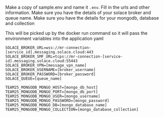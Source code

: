 Make a copy of sample.env and name it `.env`.
Fill in the urls and other information.
Make sure you have the details of your solace broker and  queue name.
Make sure you have the details for your mongodb, database and collection

This will be picked up by the docker run command so it will pass the environment variables into the application yaml

```shell
SOLACE_BROKER_URL=wss://mr-connection-[service_id].messaging.solace.cloud:443
SOLACE_BROKER_SMF_URL=tcps://mr-connection-[service-id].messaging.solace.cloud:55443
SOLACE_BROKER_VPN=[message_vpn_name]
SOLACE_BROKER_USERNAME=[broker_username]
SOLACE_BROKER_PASSWORD=[broker_password]
SOLACE_QUEUE=[queue_name]

TEAM25_MONGODB_MONGO_HOST=[mongo_db_host]
TEAM25_MONGODB_MONGO_PORT=[mongo_db_port]
TEAM25_MONGODB_MONGO_USER=[mongo_username]
TEAM25_MONGODB_MONGO_PASSWORD=[mongo_password]
TEAM25_MONGODB_MONGO_DB=[mongo_database_name]
TEAM25_MONGODB_MONGO_COLLECTION=[mongo_database_collection]

```